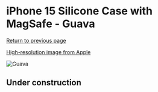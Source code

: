 # iPhone 15 Silicone Case with MagSafe - Guava

[Return to previous page](/iphone_15)

[High-resolution image from Apple](https://store.storeimages.cdn-apple.com/8756/as-images.apple.com/is/MT163?wid=4500&hei=4500&fmt=png)

<div style="width: 500px"><img src="/everyphone/MT163.png" alt="Guava"></div>

## Under construction
